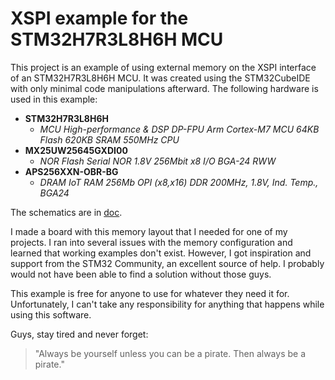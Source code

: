 # XSPI example for the STM32H7R3L8H6H MCU
This project is an example of using external memory on the XSPI interface of an STM32H7R3L8H6H MCU. It was created using the STM32CubeIDE with only minimal code manipulations afterward. The following hardware is used in this example:

* **STM32H7R3L8H6H**
	* *MCU High-performance & DSP DP-FPU Arm Cortex-M7 MCU 64KB Flash 620KB SRAM 550MHz CPU*
* **MX25UW25645GXDI00**
	* *NOR Flash Serial NOR 1.8V 256Mbit x8 I/O BGA-24 RWW*
* **APS256XXN-OBR-BG**
	* *DRAM IoT RAM 256Mb OPI (x8,x16) DDR 200MHz, 1.8V, Ind. Temp., BGA24*

The schematics are in [doc](/../../tree/main/doc).

I made a board with this memory layout that I needed for one of my projects. I ran into several issues with the memory configuration and learned that working examples don't exist. However, I got inspiration and support from the STM32 Community, an excellent source of help. I probably would not have been able to find a solution without those guys.

This example is free for anyone to use for whatever they need it for. Unfortunately, I can't take any responsibility for anything that happens while using this software. 


Guys, stay tired and never forget:
> "Always be yourself unless you can be a pirate. Then always be a pirate."
